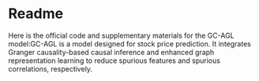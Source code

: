 # Readme
Here is the official code and supplementary materials for the GC-AGL model:GC-AGL is a model designed for stock price prediction. It integrates Granger causality-based causal inference and enhanced graph representation learning to reduce spurious features and spurious correlations, respectively.
